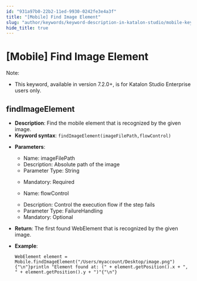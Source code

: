```yaml
---
id: "931a97b0-22b2-11ed-9930-0242fe3e4a3f"
title: "[Mobile] Find Image Element"
slug: "author/keywords/keyword-description-in-katalon-studio/mobile-keywords/mobile-find-image-element"
hide_title: true
---
```


# <a id="id_0" class="anchor_top_offset"/><a id="ariaid-title1" class="anchor_top_offset"/>[Mobile] Find Image Element

<div xmlns="http://www.w3.org/1999/xhtml" className="p"><div className="note note note_note"><span className="note__title">Note:</span> <ul className="ul"><li className="li"><p className="p">This keyword, available in version 7.2.0+, is for Katalon Studio
          Enterprise users only.</p></li></ul></div></div>

## <a id="id_0__id_1" class="anchor_top_offset"/>findImageElement

              
<ul xmlns="http://www.w3.org/1999/xhtml" className="ul"><li className="li">     <strong className="ph b">Description</strong>: Find the mobile element that is     recognized by the given image.</li><li className="li">     <strong className="ph b">Keyword syntax</strong>:     <code className="ph codeph">findImageElement(imageFilePath,flowControl)</code>   </li><li className="li">     <p className="p">       <strong className="ph b">Parameters</strong>:</p>     <ul className="ul"><li className="li">Name: imageFilePath</li><li className="li">Description: Absolute path of the image</li><li className="li">Parameter Type: String</li><li className="li">         <p className="p">Mandatory: Required</p>       </li><li className="li">         <p className="p">Name: flowControl</p>       </li><li className="li">Description: Control the execution flow if the step fails</li><li className="li">Parameter Type: FailureHandling</li><li className="li">Mandatory: Optional</li></ul>   </li><li className="li">     <p className="p">       <strong className="ph b">Return</strong>: The first found WebElement that is       recognized by the given image.</p>   </li><li className="li">     <p className="p">       <strong className="ph b">Example</strong>:</p>     <pre className="pre codeblock"><code>WebElement element = Mobile.findImageElement("/Users/myaccount/Desktop/image.png"){"\n"}println "Element found at: (" + element.getPosition().x + ", " + element.getPosition().y + ")"{"\n"}</code></pre>   </li></ul> 
      
